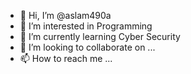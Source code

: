 - 👋 Hi, I’m @aslam490a
- 👀 I’m interested in Programming
- 🌱 I’m currently learning Cyber Security 
- 💞️ I’m looking to collaborate on ...
- 📫 How to reach me ...

<!---
aslam490a/aslam490a is a ✨ special ✨ repository because its `README.md` (this file) appears on your GitHub profile.
You can click the Preview link to take a look at your changes.
--->
